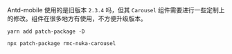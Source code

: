 Antd-mobile 使用的是旧版本 `2.3.4` 吗，但其 `Carousel` 组件需要进行一些定制上的修改。组件在很多地方有使用，不方便升级版本。

```
yarn add patch-package -D
```

```
npx patch-package rmc-nuka-carousel
```
